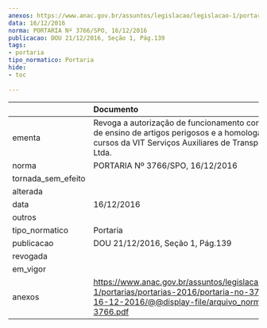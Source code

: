 ```yaml
---
anexos: https://www.anac.gov.br/assuntos/legislacao/legislacao-1/portarias/portarias-2016/portaria-no-3766-spo-16-12-2016/@@display-file/arquivo_norma/PA2016-3766.pdf
data: 16/12/2016
norma: PORTARIA Nº 3766/SPO, 16/12/2016
publicacao: DOU 21/12/2016, Seção 1, Pág.139
tags:
- portaria
tipo_normatico: Portaria
hide: 
- toc 
 
---
```


|                    | Documento                                                                                                                                                            |
|:-------------------|:---------------------------------------------------------------------------------------------------------------------------------------------------------------------|
| ementa             | Revoga a autorização de funcionamento como entidade de ensino de artigos perigosos e a homologação dos cursos da VIT Serviços Auxiliares de Transportes Aéreos Ltda. |
| norma              | PORTARIA Nº 3766/SPO, 16/12/2016                                                                                                                                     |
| tornada_sem_efeito |                                                                                                                                                                      |
| alterada           |                                                                                                                                                                      |
| data               | 16/12/2016                                                                                                                                                           |
| outros             |                                                                                                                                                                      |
| tipo_normatico     | Portaria                                                                                                                                                             |
| publicacao         | DOU 21/12/2016, Seção 1, Pág.139                                                                                                                                     |
| revogada           |                                                                                                                                                                      |
| em_vigor           |                                                                                                                                                                      |
| anexos             | https://www.anac.gov.br/assuntos/legislacao/legislacao-1/portarias/portarias-2016/portaria-no-3766-spo-16-12-2016/@@display-file/arquivo_norma/PA2016-3766.pdf       |